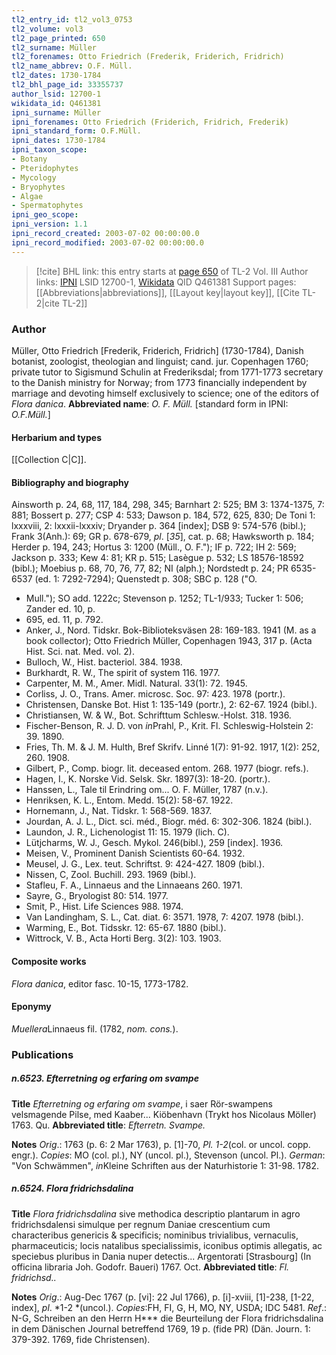 ```yaml
---
tl2_entry_id: tl2_vol3_0753
tl2_volume: vol3
tl2_page_printed: 650
tl2_surname: Müller
tl2_forenames: Otto Friedrich (Frederik, Friderich, Fridrich)
tl2_name_abbrev: O.F. Müll.
tl2_dates: 1730-1784
tl2_bhl_page_id: 33355737
author_lsid: 12700-1
wikidata_id: Q461381
ipni_surname: Müller
ipni_forenames: Otto Friedrich (Friderich, Fridrich, Frederik)
ipni_standard_form: O.F.Müll.
ipni_dates: 1730-1784
ipni_taxon_scope: 
- Botany
- Pteridophytes
- Mycology
- Bryophytes
- Algae
- Spermatophytes
ipni_geo_scope: 
ipni_version: 1.1
ipni_record_created: 2003-07-02 00:00:00.0
ipni_record_modified: 2003-07-02 00:00:00.0
---
```


> [!cite] BHL link: this entry starts at [page 650](https://www.biodiversitylibrary.org/page/33355737) of TL-2 Vol. III
> Author links: [IPNI](https://www.ipni.org/a/12700-1) LSID 12700-1, [Wikidata](https://www.wikidata.org/wiki/Q461381) QID Q461381
> Support pages: [[Abbreviations|abbreviations]], [[Layout key|layout key]], [[Cite TL-2|cite TL-2]]

### Author

Müller, Otto Friedrich \[Frederik, Friderich, Fridrich\] (1730-1784), Danish botanist, zoologist, theologian and linguist; cand. jur. Copenhagen 1760; private tutor to Sigismund Schulin at Frederiksdal; from 1771-1773 secretary to the Danish ministry for Norway; from 1773 financially independent by marriage and devoting himself exclusively to science; one of the editors of *Flora danica*.
**Abbreviated name**: *O. F. Müll.* \[standard form in IPNI: *O.F.Müll.*\]

#### Herbarium and types

[[Collection C|C]].

#### Bibliography and biography

Ainsworth p. 24, 68, 117, 184, 298, 345; Barnhart 2: 525; BM 3: 1374-1375, 7: 881; Bossert p. 277; CSP 4: 533; Dawson p. 184, 572, 625, 830; De Toni 1: lxxxviii, 2: lxxxii-lxxxiv; Dryander p. 364 \[index\]; DSB 9: 574-576 (bibl.); Frank 3(Anh.): 69; GR p. 678-679, *pl*. \[*35*\], cat. p. 68; Hawksworth p. 184; Herder p. 194, 243; Hortus 3: 1200 (Müll., O. F."); IF p. 722; IH 2: 569; Jackson p. 333; Kew 4: 81; KR p. 515; Lasègue p. 532; LS 18576-18592 (bibl.); Moebius p. 68, 70, 76, 77, 82; NI (alph.); Nordstedt p. 24; PR 6535-6537 (ed. 1: 7292-7294); Quenstedt p. 308; SBC p. 128 ("O.
- Mull."); SO add. 1222c; Stevenson p. 1252; TL-1/933; Tucker 1: 506; Zander ed. 10, p.
- 695, ed. 11, p. 792.
- Anker, J., Nord. Tidskr. Bok-Biblioteksväsen 28: 169-183. 1941 (M. as a book collector); Otto Friedrich Müller, Copenhagen 1943, 317 p. (Acta Hist. Sci. nat. Med. vol. 2).
- Bulloch, W., Hist. bacteriol. 384. 1938.
- Burkhardt, R. W., The spirit of system 116. 1977.
- Carpenter, M. M., Amer. Midl. Natural. 33(1): 72. 1945.
- Corliss, J. O., Trans. Amer. microsc. Soc. 97: 423. 1978 (portr.).
- Christensen, Danske Bot. Hist 1: 135-149 (portr.), 2: 62-67. 1924 (bibl.).
- Christiansen, W. & W., Bot. Schrifttum Schlesw.-Holst. 318. 1936.
- Fischer-Benson, R. J. D. von *in*Prahl, P., Krit. Fl. Schleswig-Holstein 2: 39. 1890.
- Fries, Th. M. & J. M. Hulth, Bref Skrifv. Linné 1(7): 91-92. 1917, 1(2): 252, 260. 1908.
- Gilbert, P., Comp. biogr. lit. deceased entom. 268. 1977 (biogr. refs.).
- Hagen, I., K. Norske Vid. Selsk. Skr. 1897(3): 18-20. (portr.).
- Hanssen, L., Tale til Erindring om... O. F. Müller, 1787 (n.v.).
- Henriksen, K. L., Entom. Medd. 15(2): 58-67. 1922.
- Hornemann, J., Nat. Tidskr. 1: 568-569. 1837.
- Jourdan, A. J. L., Dict. sci. méd., Biogr. méd. 6: 302-306. 1824 (bibl.).
- Laundon, J. R., Lichenologist 11: 15. 1979 (lich. C).
- Lütjcharms, W. J., Gesch. Mykol. 246(bibl.), 259 \[index\]. 1936.
- Meisen, V., Prominent Danish Scientists 60-64. 1932.
- Meusel, J. G., Lex. teut. Schriftst. 9: 424-427. 1809 (bibl.).
- Nissen, C, Zool. Buchill. 293. 1969 (bibl.).
- Stafleu, F. A., Linnaeus and the Linnaeans 260. 1971.
- Sayre, G., Bryologist 80: 514. 1977.
- Smit, P., Hist. Life Sciences 988. 1974.
- Van Landingham, S. L., Cat. diat. 6: 3571. 1978, 7: 4207. 1978 (bibl.).
- Warming, E., Bot. Tidsskr. 12: 65-67. 1880 (bibl.).
- Wittrock, V. B., Acta Horti Berg. 3(2): 103. 1903.

#### Composite works

*Flora danica*, editor fasc. 10-15, 1773-1782.

#### Eponymy

*Muellera*Linnaeus fil. (1782, *nom. cons.*).

### Publications

##### n.6523. Efterretning og erfaring om svampe

**Title**
*Efterretning og erfaring om svampe*, i saer Rör-swampens velsmagende Pilse, med Kaaber... Kiöbenhavn (Trykt hos Nicolaus Möller) 1763. Qu.
**Abbreviated title**: *Efterretn. Svampe.*

**Notes**
*Orig*.: 1763 (p. 6: 2 Mar 1763), p. \[1\]-70, *Pl. 1-2*(col. or uncol. copp. engr.). *Copies*: MO (col. pl.), NY (uncol. pl.), Stevenson (uncol. Pl.).
*German*: "Von Schwämmen", *in*Kleine Schriften aus der Naturhistorie 1: 31-98. 1782.

##### n.6524. Flora fridrichsdalina

**Title**
*Flora fridrichsdalina* sive methodica descriptio plantarum in agro fridrichsdalensi simulque per regnum Daniae crescentium cum characteribus genericis & specificis; nominibus trivialibus, vernaculis, pharmaceuticis; locis natalibus specialissimis, iconibus optimis allegatis, ac speciebus pluribus in Dania nuper detectis... Argentorati \[Strasbourg\] (In officina libraria Joh. Godofr. Baueri) 1767. Oct.
**Abbreviated title**: *Fl. fridrichsd..*

**Notes**
*Orig*.: Aug-Dec 1767 (p. \[vi\]: 22 Jul 1766), p. \[i\]-xviii, \[1\]-238, \[1-22, index\], *pl*. *1-2 *(uncol.). *Copies*:FH, FI, G, H, MO, NY, USDA; IDC 5481.
*Ref*.: N-G, Schreiben an den Herrn H\*\*\* die Beurteilung der Flora fridrichsdalina in dem Dänischen Journal betreffend 1769, 19 p. (fide PR) (Dän. Journ. 1: 379-392. 1769, fide Christensen).

